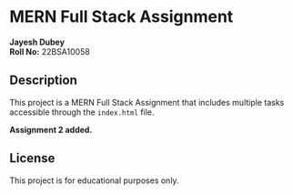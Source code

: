 # MERN Full Stack Assignment

**Jayesh Dubey**  
**Roll No:** 22BSA10058

## Description
This project is a MERN Full Stack Assignment that includes multiple tasks accessible through the `index.html` file.

**Assignment 2 added.**
## License
This project is for educational purposes only.

